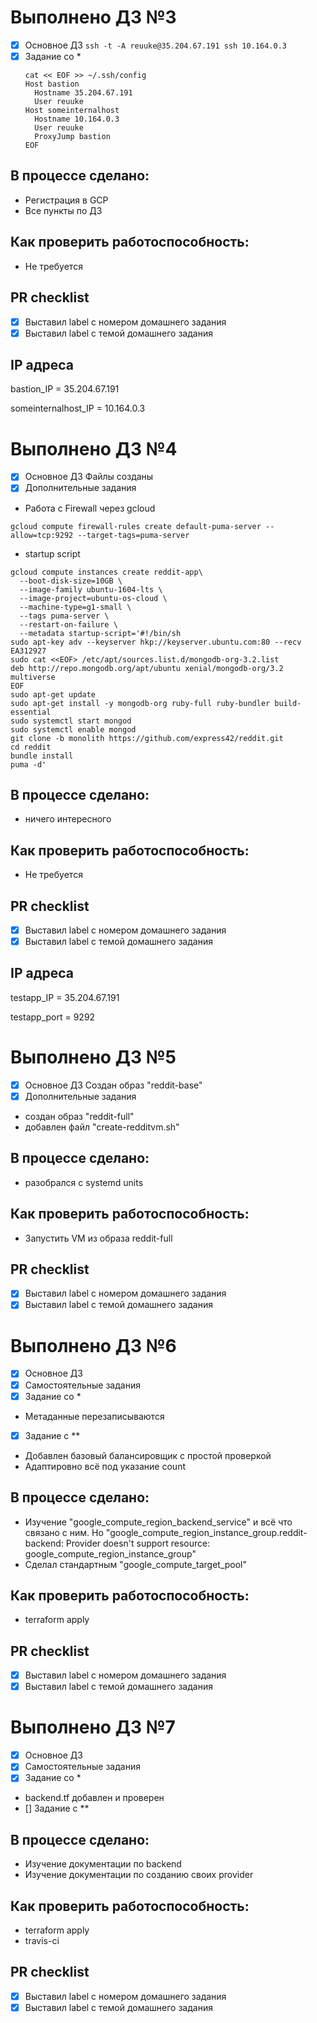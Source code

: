 # Выполнено ДЗ №3

 - [X] Основное ДЗ
    `ssh -t -A reuuke@35.204.67.191 ssh 10.164.0.3`
 - [X] Задание со *
    ```
    cat << EOF >> ~/.ssh/config
    Host bastion
      Hostname 35.204.67.191
      User reuuke
    Host someinternalhost
      Hostname 10.164.0.3
      User reuuke
      ProxyJump bastion
    EOF
    ```

## В процессе сделано:
 - Регистрация в GCP
 - Все пункты по ДЗ

## Как проверить работоспособность:
 - Не требуется

## PR checklist
 - [X] Выставил label с номером домашнего задания
 - [X] Выставил label с темой домашнего задания

## IP адреса

bastion_IP = 35.204.67.191

someinternalhost_IP = 10.164.0.3

# Выполнено ДЗ №4

 - [X] Основное ДЗ
    Файлы созданы
 - [X] Дополнительные задания
  - Работа с Firewall через gcloud

`gcloud compute firewall-rules create default-puma-server --allow=tcp:9292 --target-tags=puma-server`

  - startup script
```
gcloud compute instances create reddit-app\
  --boot-disk-size=10GB \
  --image-family ubuntu-1604-lts \
  --image-project=ubuntu-os-cloud \
  --machine-type=g1-small \
  --tags puma-server \
  --restart-on-failure \
  --metadata startup-script='#!/bin/sh
sudo apt-key adv --keyserver hkp://keyserver.ubuntu.com:80 --recv EA312927
sudo cat <<EOF> /etc/apt/sources.list.d/mongodb-org-3.2.list
deb http://repo.mongodb.org/apt/ubuntu xenial/mongodb-org/3.2 multiverse
EOF
sudo apt-get update
sudo apt-get install -y mongodb-org ruby-full ruby-bundler build-essential
sudo systemctl start mongod
sudo systemctl enable mongod
git clone -b monolith https://github.com/express42/reddit.git
cd reddit
bundle install
puma -d'
```

## В процессе сделано:
 - ничего интересного

## Как проверить работоспособность:
 - Не требуется

## PR checklist
 - [X] Выставил label с номером домашнего задания
 - [X] Выставил label с темой домашнего задания

## IP адреса

testapp_IP = 35.204.67.191

testapp_port = 9292

# Выполнено ДЗ №5
  
 - [X] Основное ДЗ
    Создан образ "reddit-base"
 - [X] Дополнительные задания
  - создан образ "reddit-full"
  - добавлен файл "create-redditvm.sh"

## В процессе сделано:
 - разобрался с systemd units

## Как проверить работоспособность:
 - Запустить VM из образа reddit-full

## PR checklist
 - [X] Выставил label с номером домашнего задания
 - [X] Выставил label с темой домашнего задания
 
# Выполнено ДЗ №6
  
 - [X] Основное ДЗ
 - [X] Самостоятельные задания
 - [X] Задание со *
  - Метаданные перезаписываются
 - [X] Задание с **
  - Добавлен базовый балансировщик с простой проверкой
  - Адаптировно всё под указание count

## В процессе сделано:
 - Изучение "google_compute_region_backend_service" и всё что связано с ним. Но "google_compute_region_instance_group.reddit-backend: Provider doesn't support resource: google_compute_region_instance_group"
 - Сделал стандартным "google_compute_target_pool"
 
## Как проверить работоспособность:
 - terraform apply 

## PR checklist
 - [X] Выставил label с номером домашнего задания
 - [X] Выставил label с темой домашнего задания

# Выполнено ДЗ №7

 - [X] Основное ДЗ
 - [X] Самостоятельные задания
 - [X] Задание со *
  - backend.tf добавлен и проверен
 - [] Задание с **

## В процессе сделано:
 - Изучение документации по backend
 - Изучение документации по созданию своих provider

## Как проверить работоспособность:
 - terraform apply
 - travis-ci

## PR checklist
 - [X] Выставил label с номером домашнего задания
 - [X] Выставил label с темой домашнего задания
